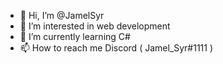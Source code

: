 - 👋 Hi, I’m @JamelSyr
- 👀 I’m interested in web development
- 🌱 I’m currently learning C#
- 📫 How to reach me Discord ( Jamel_Syr#1111 )

